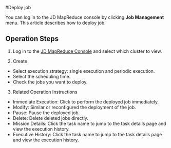 #Deploy job

You can log in to the JD MapReduce console by clicking **Job Management** menu.
This article describes how to deploy job.

## Operation Steps
1. Log in to the [JD MapReduce Console](https://xdata.jdcloud.com/rmgr/resources/res-manage/custom-resources.html#/) and select which cluster to view.

2. Create

 -  Select execution strategy: single execution and periodic execution.
 -  Select the scheduling time.
 -  Check the jobs you want to deploy.
 
3. Related Operation Instructions

 -  Immediate Execution: Click to perform the deployed job immediately.
 -  Modify: Similar or reconfigured the deployment of the job.
 -  Pause: Pause the deployed job.
 -  Delete: Delete deleted jobs directly.
 -  Mission Details: Click the task name to jump to the task details page and view the execution history.
 -  Executive History: Click the task name to jump to the task details page and view the execution history.



